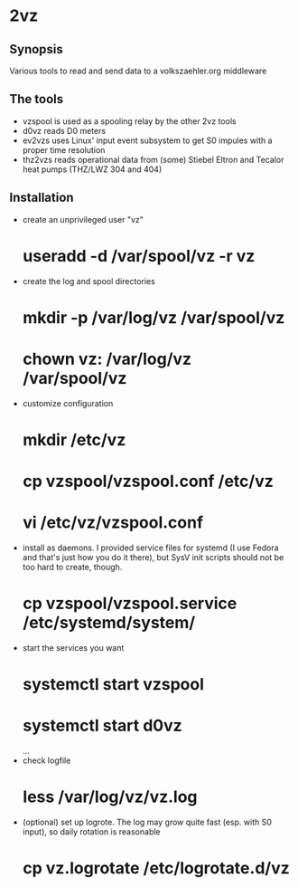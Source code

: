# 2vz

## Synopsis

Various tools to read and send data to a volkszaehler.org middleware

## The tools

* vzspool is used as a spooling relay by the other 2vz tools
* d0vz reads D0 meters 
* ev2vzs uses Linux' input event subsystem to get S0 impules with a proper time resolution
* thz2vzs reads operational data from (some) Stiebel Eltron and Tecalor heat pumps (THZ/LWZ 304 and 404)

## Installation

* create an unprivileged user "vz"
	# useradd -d /var/spool/vz -r vz
* create the log and spool directories
	# mkdir -p /var/log/vz /var/spool/vz
	# chown vz: /var/log/vz /var/spool/vz
* customize configuration
	# mkdir /etc/vz
	# cp vzspool/vzspool.conf /etc/vz
	# vi /etc/vz/vzspool.conf
* install as daemons. I provided service files for systemd (I use Fedora and that's just how you do it there), but SysV init scripts should not be too hard to create, though.
	# cp vzspool/vzspool.service /etc/systemd/system/
* start the services you want
	# systemctl start vzspool
	# systemctl start d0vz
	...
* check logfile 
	# less /var/log/vz/vz.log
* (optional) set up logrote. The log may grow quite fast (esp. with S0 input), so daily rotation is reasonable
	# cp vz.logrotate /etc/logrotate.d/vz

